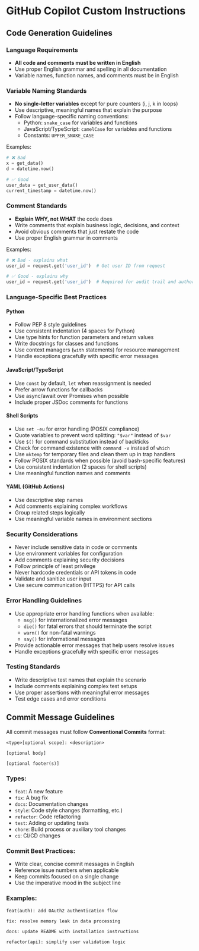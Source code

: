 # GitHub Copilot Custom Instructions

## Code Generation Guidelines

### Language Requirements

- **All code and comments must be written in English**
- Use proper English grammar and spelling in all documentation
- Variable names, function names, and comments must be in English

### Variable Naming Standards

- **No single-letter variables** except for pure counters (i, j, k in loops)
- Use descriptive, meaningful names that explain the purpose
- Follow language-specific naming conventions:
  - Python: `snake_case` for variables and functions
  - JavaScript/TypeScript: `camelCase` for variables and functions
  - Constants: `UPPER_SNAKE_CASE`

Examples:

```python
# ❌ Bad
x = get_data()
d = datetime.now()

# ✅ Good
user_data = get_user_data()
current_timestamp = datetime.now()
```

### Comment Standards

- **Explain WHY, not WHAT** the code does
- Write comments that explain business logic, decisions, and context
- Avoid obvious comments that just restate the code
- Use proper English grammar in comments

Examples:

```python
# ❌ Bad - explains what
user_id = request.get('user_id')  # Get user ID from request

# ✅ Good - explains why
user_id = request.get('user_id')  # Required for audit trail and authorization
```

### Language-Specific Best Practices

#### Python

- Follow PEP 8 style guidelines
- Use consistent indentation (4 spaces for Python)
- Use type hints for function parameters and return values
- Write docstrings for classes and functions
- Use context managers (`with` statements) for resource management
- Handle exceptions gracefully with specific error messages

#### JavaScript/TypeScript

- Use `const` by default, `let` when reassignment is needed
- Prefer arrow functions for callbacks
- Use async/await over Promises when possible
- Include proper JSDoc comments for functions

#### Shell Scripts

- Use `set -eu` for error handling (POSIX compliance)
- Quote variables to prevent word splitting: `"$var"` instead of `$var`
- Use `$()` for command substitution instead of backticks
- Check for command existence with `command -v` instead of `which`
- Use `mktemp` for temporary files and clean them up in trap handlers
- Follow POSIX standards when possible (avoid bash-specific features)
- Use consistent indentation (2 spaces for shell scripts)
- Use meaningful function names and comments

#### YAML (GitHub Actions)

- Use descriptive step names
- Add comments explaining complex workflows
- Group related steps logically
- Use meaningful variable names in environment sections

### Security Considerations

- Never include sensitive data in code or comments
- Use environment variables for configuration
- Add comments explaining security decisions
- Follow principle of least privilege
- Never hardcode credentials or API tokens in code
- Validate and sanitize user input
- Use secure communication (HTTPS) for API calls

### Error Handling Guidelines

- Use appropriate error handling functions when available:
  - `msg()` for internationalized error messages
  - `die()` for fatal errors that should terminate the script
  - `warn()` for non-fatal warnings
  - `say()` for informational messages
- Provide actionable error messages that help users resolve issues
- Handle exceptions gracefully with specific error messages

### Testing Standards

- Write descriptive test names that explain the scenario
- Include comments explaining complex test setups
- Use proper assertions with meaningful error messages
- Test edge cases and error conditions

## Commit Message Guidelines

All commit messages must follow **Conventional Commits** format:

```
<type>[optional scope]: <description>

[optional body]

[optional footer(s)]
```

### Types:

- `feat`: A new feature
- `fix`: A bug fix
- `docs`: Documentation changes
- `style`: Code style changes (formatting, etc.)
- `refactor`: Code refactoring
- `test`: Adding or updating tests
- `chore`: Build process or auxiliary tool changes
- `ci`: CI/CD changes

### Commit Best Practices:

- Write clear, concise commit messages in English
- Reference issue numbers when applicable
- Keep commits focused on a single change
- Use the imperative mood in the subject line

### Examples:

```
feat(auth): add OAuth2 authentication flow

fix: resolve memory leak in data processing

docs: update README with installation instructions

refactor(api): simplify user validation logic
```
